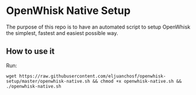 # OpenWhisk Native Setup

The purpose of this repo is to have an automated script to setup OpenWhisk the simplest, fastest and easiest possible way.

## How to use it

Run:

```
wget https://raw.githubusercontent.com/eljuanchosf/openwhisk-setup/master/openwhisk-native.sh && chmod +x openwhisk-native.sh && ./openwhisk-native.sh
```
